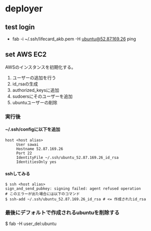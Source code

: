 # deployer
## test login
- fab -i ~/.ssh/lifecard_akb.pem  -H ubuntu@52.87.169.26 ping

## set AWS EC2
AWSのインスタンスを初期化する。
1. ユーザーの追加を行う
2. id_rsaの生成
3. authorized_keysに追加
4. sudoersにそのユーザーを追加
5. ubuntuユーザーの削除

### 実行後
#### ~/.ssh/configに以下を追加
```
host <host alias>
     User sawai
     Hostname 52.87.169.26
     Port 22
     IdentityFile ~/.ssh/ubuntu_52.87.169.26_id_rsa
     IdentitiesOnly yes
```

#### sshしてみる
```
$ ssh <host alias>
sign_and_send_pubkey: signing failed: agent refused operation
# このエラーが出た場合には以下のコマンド
$ ssh-add ~/.ssh/ubuntu_52.87.169.26_id_rsa # <= 作成されたid_rsa
```


### 最後にデフォルトで作成されるubuntuを削除する
$ fab -H <host alias> user_del:ubuntu

